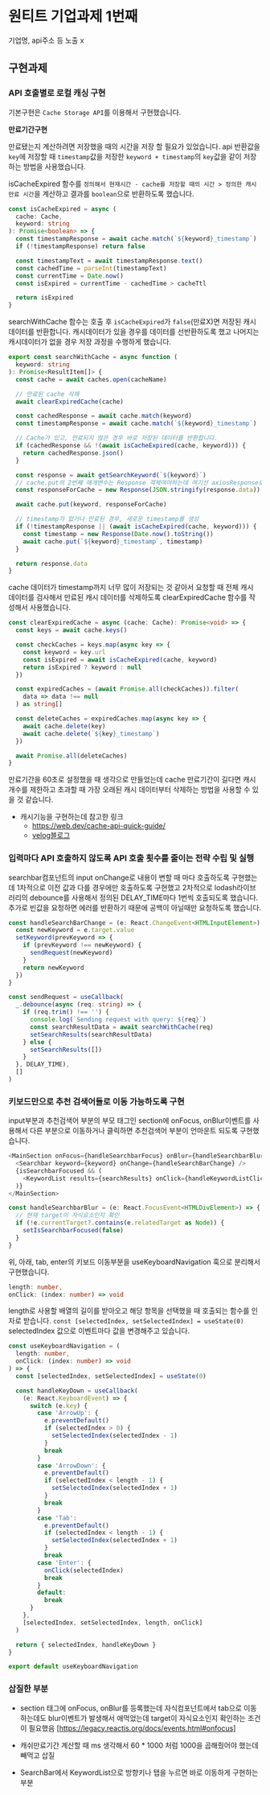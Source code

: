# 원티트 기업과제 1번째

기업명, api주소 등 노출 x

## 구현과제

### API 호출별로 로컬 캐싱 구현

기본구현은 `Cache Storage API`를 이용해서 구현했습니다.

**만료기간구현**

만료됐는지 계산하려면 저장했을 때의 시간을 저장 할 필요가 있었습니다.
api 반환값을 `key`에 저장할 때 `timestamp`값을 저장한 `keyword + timestamp`의 `key`값을 같이 저장하는 방법을 사용했습니다.

isCacheExpired 함수를 `정의해서 현재시간 - cache를 저장할 때의 시간 > 정의한 캐시 만료 시간`을 계산하고 결과를 `boolean`으로 반환하도록 했습니다.

```typescript
const isCacheExpired = async (
  cache: Cache,
  keyword: string
): Promise<boolean> => {
  const timestampResponse = await cache.match(`${keyword}_timestamp`)
  if (!timestampResponse) return false

  const timestampText = await timestampResponse.text()
  const cachedTime = parseInt(timestampText)
  const currentTime = Date.now()
  const isExpired = currentTime - cachedTime > cacheTtl

  return isExpired
}
```

searchWithCache 함수는 호출 후 `isCacheExpired`가 `false`(만료X)면 저장된 캐시데이터를 반환합니다.
캐시데이터가 있을 경우를 데이터를 선반환하도록 했고 나머지는 캐시데이터가 없을 경우 저장 과정을 수행하게 했습니다.

```typescript
export const searchWithCache = async function (
  keyword: string
): Promise<ResultItem[]> {
  const cache = await caches.open(cacheName)

  // 만료된 cache 삭제
  await clearExpiredCache(cache)

  const cachedResponse = await cache.match(keyword)
  const timestampResponse = await cache.match(`${keyword}_timestamp`)

  // Cache가 있고, 만료되지 않은 경우 바로 저장된 데이터를 반환합니다.
  if (cachedResponse && !(await isCacheExpired(cache, keyword))) {
    return cachedResponse.json()
  }

  const response = await getSearchKeyword(`${keyword}`)
  // cache.put의 2번째 매개변수는 Response 객체여야하는데 여기선 axiosResponse로 반환값을 받아오기 때문에 new Response를 사용해 바꿔주지 않으면 에러가 나게 됩니다.
  const responseForCache = new Response(JSON.stringify(response.data))

  await cache.put(keyword, responseForCache)

  // timestamp가 없거나 만료된 경우, 새로운 timestamp를 생성
  if (!timestampResponse || (await isCacheExpired(cache, keyword))) {
    const timestamp = new Response(Date.now().toString())
    await cache.put(`${keyword}_timestamp`, timestamp)
  }

  return response.data
}
```

cache 데이터가 timestamp까지 너무 많이 저장되는 것 같아서 요청할 때 전체 캐시 데이터를 검사해서 만료된 캐시 데이터를 삭제하도록 clearExpiredCache 함수를 작성해서 사용했습니다.

```typescript
const clearExpiredCache = async (cache: Cache): Promise<void> => {
  const keys = await cache.keys()

  const checkCaches = keys.map(async key => {
    const keyword = key.url
    const isExpired = await isCacheExpired(cache, keyword)
    return isExpired ? keyword : null
  })

  const expiredCaches = (await Promise.all(checkCaches)).filter(
    data => data !== null
  ) as string[]

  const deleteCaches = expiredCaches.map(async key => {
    await cache.delete(key)
    await cache.delete(`${key}_timestamp`)
  })

  await Promise.all(deleteCaches)
}
```

만료기간을 60초로 설정했을 때 생각으로 만들었는데 cache 만료기간이 길다면 캐시 개수를 제한하고 초과할 때 가장 오래된 캐시 데이터부터 삭제하는 방법을 사용할 수 있을 것 같습니다.

- 캐시기능을 구현하는데 참고한 링크
  - https://web.dev/cache-api-quick-guide/
  - [velog블로그](https://velog.io/@skyu_dev/Cache-API-%EC%84%9C%EB%B2%84-%EC%9D%91%EB%8B%B5response%EC%9D%98-%ED%8C%8C%EC%9D%BC%EC%9D%84-%EC%BA%90%EC%8B%B1%ED%95%98%EC%97%AC-%EB%B6%88%ED%95%84%EC%9A%94%ED%95%9C-%EC%9A%94%EC%B2%AD%EC%9D%84-%EC%A4%84%EC%97%AC%EB%B3%B4%EC%9E%90)

### 입력마다 API 호출하지 않도록 API 호출 횟수를 줄이는 전략 수립 및 실행

searchbar컴포넌트의 input onChange로 내용이 변할 때 마다 호출하도록 구현했는데 1차적으로 이전 값과 다를 경우에만 호출하도록 구현했고 2차적으로 lodash라이브러리의 debounce를 사용해서 정의된 DELAY_TIME마다 1번씩 호출되도록 했습니다.
추가로 빈값을 요청하면 에러를 반환하기 때문에 공백이 아닐때만 요청하도록 했습니다.

```typescript
const handleSearchBarChange = (e: React.ChangeEvent<HTMLInputElement>) => {
  const newKeyword = e.target.value
  setKeyword(prevKeyword => {
    if (prevKeyword !== newKeyword) {
      sendRequest(newKeyword)
    }
    return newKeyword
  })
}
```

```typescript
const sendRequest = useCallback(
  _.debounce(async (req: string) => {
    if (req.trim() !== '') {
      console.log(`Sending request with query: ${req}`)
      const searchResultData = await searchWithCache(req)
      setSearchResults(searchResultData)
    } else {
      setSearchResults([])
    }
  }, DELAY_TIME),
  []
)
```

### 키보드만으로 추천 검색어들로 이동 가능하도록 구현

input부분과 추천검색어 부분의 부모 태그인 section에 onFocus, onBlur이벤트를 사용해서 다른 부분으로 이동하거나 클릭하면 추천검색어 부분이 언마운트 되도록 구현했습니다.

```typescript
<MainSection onFocus={handleSearchbarFocus} onBlur={handleSearchbarBlur}>
  <Searchbar keyword={keyword} onChange={handleSearchBarChange} />
  {isSearchbarFocused && (
    <KeywordList results={searchResults} onClick={handleKeywordListClick} />
  )}
</MainSection>
```

```typescript
const handleSearchbarBlur = (e: React.FocusEvent<HTMLDivElement>) => {
  // 현재 target이 자식요소인지 확인
  if (!e.currentTarget?.contains(e.relatedTarget as Node)) {
    setIsSearchbarFocused(false)
  }
}
```

위, 아래, tab, enter의 키보드 이동부분을 useKeyboardNavigation 훅으로 분리해서 구현했습니다.

```typescript
length: number,
onClick: (index: number) => void
```

length로 사용할 배열의 길이를 받아오고 해당 항목을 선택했을 때 호출되는 함수를 인자로 받습니다.
`const [selectedIndex, setSelectedIndex] = useState(0)`
selectedIndex 값으로 이벤트마다 값을 변경해주고 있습니다.

```typescript
const useKeyboardNavigation = (
  length: number,
  onClick: (index: number) => void
) => {
  const [selectedIndex, setSelectedIndex] = useState(0)

  const handleKeyDown = useCallback(
    (e: React.KeyboardEvent) => {
      switch (e.key) {
        case 'ArrowUp': {
          e.preventDefault()
          if (selectedIndex > 0) {
            setSelectedIndex(selectedIndex - 1)
          }
          break
        }
        case 'ArrowDown': {
          e.preventDefault()
          if (selectedIndex < length - 1) {
            setSelectedIndex(selectedIndex + 1)
          }
          break
        }
        case 'Tab':
          e.preventDefault()
          if (selectedIndex < length - 1) {
            setSelectedIndex(selectedIndex + 1)
          }
          break
        case 'Enter': {
          onClick(selectedIndex)
          break
        }
        default:
          break
      }
    },
    [selectedIndex, setSelectedIndex, length, onClick]
  )

  return { selectedIndex, handleKeyDown }
}

export default useKeyboardNavigation
```

### 삽질한 부분

- section 태그에 onFocus, onBlur를 등록했는데 자식컴포넌트에서 tab으로 이동하는데도 blur이벤트가 발생해서 애먹었는데 target이 자식요소인지 확인하는 조건이 필요했음
  [https://legacy.reactjs.org/docs/events.html#onfocus]

- 캐쉬만료기간 계산할 때 ms 생각해서 60 \* 1000 처럼 1000을 곱해줬어야 했는데 빼먹고 삽질
- SearchBar에서 KeywordList으로 방향키나 탭을 누르면 바로 이동하게 구현하는 부분
